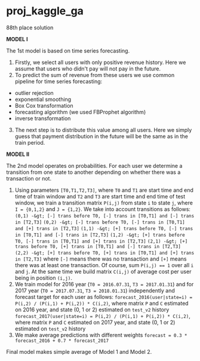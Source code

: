 # proj_kaggle_ga
88th place solution

**MODEL I**

The 1st model is based on time series forecasting.

1. Firstly, we select all users with only positive revenue history. Here we assume that users who didn't pay will not pay in the future. 
2. To predict the sum of revenue from these users we use common pipeline for time series forecasting: 
  - outlier rejection 
  - exponential smoothing 
  - Box Cox transformation 
  - forecasting algorithm (we used FBProphet algorithm) 
  - inverse transformation
3. The next step is to distribute this value among all users. Here we simply guess that payment distribution in the future will be the same as in the train period.

**MODEL II**

The 2nd model operates on probabilities. For each user we determine a transition from one state to another depending on whether there was a transaction or not.

1. Using parameters `[T0,T1,T2,T3]`, where `T0` and `T1` are start time and end time of train window and `T2` and `T3` are start time and end time of test window, we train a transition matrix `P(i,j)` from state `i` to state `j`, where `I = {0,1,2}` and `J = {1,2}`. We take into account transitions as follows:
`(0,1) -&gt; [-] trans before T0, [-] trans in [T0,T1] and [-] trans in [T2,T3]`
`(0,2) -&gt; [-] trans before T0, [-] trans in [T0,T1] and [+] trans in [T2,T3]`
`(1,1) -&gt; [+] trans before T0, [-] trans in [T0,T1] and [-] trans in [T2,T3]`
`(1,2) -&gt; [+] trans before T0, [-] trans in [T0,T1] and [+] trans in [T2,T3]`
`(2,1) -&gt; [+] trans before T0, [+] trans in [T0,T1] and [-] trans in [T2,T3]`
`(2,2) -&gt; [+] trans before T0, [+] trans in [T0,T1] and [+] trans in [T2,T3]`
where `[-]` means there was no transaction and `[+]` means there was at least one transaction. 
Of course, sum `P(i,j) == 1` over all `i` and `j`. 
At the same time we build matrix `C(i,j)` of average cost per user being in position `(i,j)`.
2. We train model for 2016 year (`T0 = 2016.07.31`, `T3 = 2017.01.31`) and for 2017 year (`T0 = 2017.07.31`, `T3 = 2018.01.31`) independently and forecast target for each user as follows:
`forecast_2016(user|state=i) = P(i,2) / (P(i,1) + P(i,2)) * C(i,2)`, where matrix `P` and `C` estimated on 2016 year, and state (0, 1 or 2) estimated on `test_v2` history
`forecast_2017(user|state=i) = P(i,2) / (P(i,1) + P(i,2)) * C(i,2)`, where matrix `P` and `C` estimated on 2017 year, and state (0, 1 or 2) estimated on `test_v2` history
3. We make average predictions with different weights
`forecast = 0.3 * forecast_2016 + 0.7 * forecast_2017`

Final model makes simple average of Model 1 and Model 2. 
